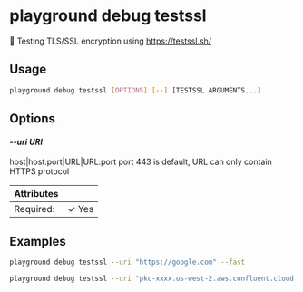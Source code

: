 # playground debug testssl

🔐 Testing TLS/SSL encryption using https://testssl.sh/

## Usage

```bash
playground debug testssl [OPTIONS] [--] [TESTSSL ARGUMENTS...]
```

## Options

#### *--uri URI*

host|host:port|URL|URL:port   port 443 is default, URL can only contain HTTPS protocol

| Attributes      | &nbsp;
|-----------------|-------------
| Required:       | ✓ Yes

## Examples

```bash
playground debug testssl --uri "https://google.com" --fast
```

```bash
playground debug testssl --uri "pkc-xxxx.us-west-2.aws.confluent.cloud:9092"
```


